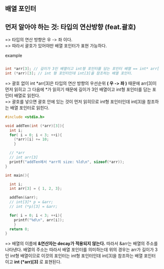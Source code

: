 ## 배열 포인터 

## 먼저 알아야 하는 것: 타입의 연산방향 (feat.괄호)

=> 타입의 연산 방향은 우 -> 좌 이다.
<br>=> 따라서 괄호가 있어야만 배열 포인터가 표현 가능하다.

example
```c

int *arr[3]; // 길이가 3인 배열이고 int형 포인터를 담는 포인터 배열 == int* arr[3]
int (*arr)[3]; // int 형 포인터인데 int[3]을 참조하는 배열 포인터.

```
=> 괄호 없이 int \*arr[3]은 타입의 연산 방향의 우선순위 **( 우 -> 좌 )** 때문에 arr[3]이 먼저 읽히고 그 다음에 \*가 읽히기 때문에 길이가 3인 배열이고 int형 포인터를 담는 포인터 배열로 읽힌다. 
<br>=> 괄호를 넣으면 괄호 안에 있는 것이 먼저 읽히므로 int형 포인터인데 int\[3]을 참조하는 배열 포인터로 읽힌다. 


```c
#include <stdio.h>

void addTen(int (*arr)[3]){
  int i;
  for( i = 0; i < 3; ++i){
    (*arr)[i] += 10;
	}

  // *arr  
  // int arr[3]
  printf("addTen에서 *arr의 size: %ld\n", sizeof(*arr));
}

int main(){

  int i;
  int arr[3] = { 1, 2, 3};

  addTen(&arr);
  // int[3]* p = &arr;
  // int (*p)[3] = &arr;

  for( i = 0; i < 3; ++i){
    printf("%d\n", arr[i]);
	}
  return 0;
}

```
=> 배열의 이름에 **&연산자는 decay가 적용되지 않는다.** 따라서 &arr는 배열의 주소를 나타낸다. 배열의 주소는 따라서 배열 포인터를 의미하는데 위의 경우는 arr가 길이가 3인 int형 배열이므로 이것의 포인터는 int형 포인터인데 int\[3]을 참조하는 배열 포인터이고 **int (\*arr)[3]** 로 표현된다. 
 
